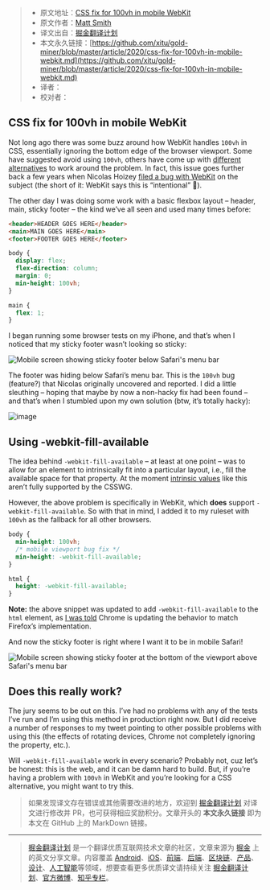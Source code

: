 > * 原文地址：[CSS fix for 100vh in mobile WebKit](https://allthingssmitty.com/2020/05/11/css-fix-for-100vh-in-mobile-webkit/)
> * 原文作者：[Matt Smith](https://allthingssmitty.com/about)
> * 译文出自：[掘金翻译计划](https://github.com/xitu/gold-miner)
> * 本文永久链接：[https://github.com/xitu/gold-miner/blob/master/article/2020/css-fix-for-100vh-in-mobile-webkit.md](https://github.com/xitu/gold-miner/blob/master/article/2020/css-fix-for-100vh-in-mobile-webkit.md)
> * 译者：
> * 校对者：

## CSS fix for 100vh in mobile WebKit

Not long ago there was some buzz around how WebKit handles `100vh` in CSS, essentially ignoring the bottom edge of the browser viewport. Some have suggested avoid using `100vh`, others have come up with [different alternatives](https://medium.com/@susiekim9/how-to-compensate-for-the-ios-viewport-unit-bug-46e78d54af0d) to work around the problem. In fact, this issue goes further back a few years when Nicolas Hoizey [filed a bug with WebKit](https://nicolas-hoizey.com/articles/2015/02/18/viewport-height-is-taller-than-the-visible-part-of-the-document-in-some-mobile-browsers/) on the subject (the short of it: WebKit says this is “intentional” 🧐).

The other day I was doing some work with a basic flexbox layout – header, main, sticky footer – the kind we’ve all seen and used many times before:

```html
<header>HEADER GOES HERE</header>
<main>MAIN GOES HERE</main>
<footer>FOOTER GOES HERE</footer>
```

```css
body {
  display: flex; 
  flex-direction: column;
  margin: 0;
  min-height: 100vh;
}

main {
  flex: 1;
}
```

I began running some browser tests on my iPhone, and that’s when I noticed that my sticky footer wasn’t looking so sticky:

![Mobile screen showing sticky footer below Safari's menu bar](/img/posts/2020-05-11-css-fix-for-100vh-in-mobile-webkit-01.png)

The footer was hiding below Safari’s menu bar. This is the `100vh` bug (feature?) that Nicolas originally uncovered and reported. I did a little sleuthing – hoping that maybe by now a non-hacky fix had been found – and that’s when I stumbled upon my own solution (btw, it’s totally hacky):

![image](https://user-images.githubusercontent.com/5164225/82304565-182c2080-99ef-11ea-9a18-c27545f53b87.png)

## Using -webkit-fill-available

The idea behind `-webkit-fill-available` – at least at one point – was to allow for an element to intrinsically fit into a particular layout, i.e., fill the available space for that property. At the moment [intrinsic values](https://caniuse.com/#feat=intrinsic-width) like this aren’t fully supported by the CSSWG.

However, the above problem is specifically in WebKit, which **does** support `-webkit-fill-available`. So with that in mind, I added it to my ruleset with `100vh` as the fallback for all other browsers.

```css
body {
  min-height: 100vh;
  /* mobile viewport bug fix */
  min-height: -webkit-fill-available;
}

html {
  height: -webkit-fill-available;
}

```

**Note:** the above snippet was updated to add `-webkit-fill-available` to the `html` element, as [I was told](https://twitter.com/bfgeek/status/1262459015155441664) Chrome is updating the behavior to match Firefox’s implementation.

And now the sticky footer is right where I want it to be in mobile Safari!

![Mobile screen showing sticky footer at the bottom of the viewport above Safari's menu bar](/img/posts/2020-05-11-css-fix-for-100vh-in-mobile-webkit-02.png)

## Does this really work?

The jury seems to be out on this. I’ve had no problems with any of the tests I’ve run and I’m using this method in production right now. But I did receive a number of responses to my tweet pointing to other possible problems with using this (the effects of rotating devices, Chrome not completely ignoring the property, etc.).

Will `-webkit-fill-available` work in every scenario? Probably not, cuz let’s be honest: this is the web, and it can be damn hard to build. But, if you’re having a problem with `100vh` in WebKit and you’re looking for a CSS alternative, you might want to try this.

> 如果发现译文存在错误或其他需要改进的地方，欢迎到 [掘金翻译计划](https://github.com/xitu/gold-miner) 对译文进行修改并 PR，也可获得相应奖励积分。文章开头的 **本文永久链接** 即为本文在 GitHub 上的 MarkDown 链接。

---

> [掘金翻译计划](https://github.com/xitu/gold-miner) 是一个翻译优质互联网技术文章的社区，文章来源为 [掘金](https://juejin.im) 上的英文分享文章。内容覆盖 [Android](https://github.com/xitu/gold-miner#android)、[iOS](https://github.com/xitu/gold-miner#ios)、[前端](https://github.com/xitu/gold-miner#前端)、[后端](https://github.com/xitu/gold-miner#后端)、[区块链](https://github.com/xitu/gold-miner#区块链)、[产品](https://github.com/xitu/gold-miner#产品)、[设计](https://github.com/xitu/gold-miner#设计)、[人工智能](https://github.com/xitu/gold-miner#人工智能)等领域，想要查看更多优质译文请持续关注 [掘金翻译计划](https://github.com/xitu/gold-miner)、[官方微博](http://weibo.com/juejinfanyi)、[知乎专栏](https://zhuanlan.zhihu.com/juejinfanyi)。
